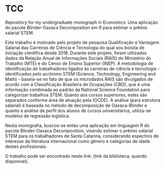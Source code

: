 # TCC
Repository for my undergraduate monograph in Economics: Uma aplicação do pacote Blinder-Oaxaca Decomposition em R para estimar o prêmio salarial STEM.

Este trabalho é motivado pelo projeto de pesquisa Qualificação e Vantagem Salarial das Carreiras de Ciência e Tecnologia do qual sou bolsita de iniciação científica desde 2018. Durante este projeto, foram utilizados dados da Relação Anual de Informações Sociais (RAIS) do Ministério do Trabalho (MTE) e do Censo de Ensino Superior (INEP). A metodologia de identificação de trabalhadores ligados às carreiras de ciência e tecnologia - identificados pelo acrônimo STEM (Science, Technology, Engineering and Math) - baseia-se no fato de que os microdados RAIS são divulgados de acordo com a Classificação Brasileira de Ocupações (CBO), que é uma informação combinada ao padrão da National Science Foundation para categorizar trabalhos STEM. Quanto aos cursos superiores, estes são separados conforme área de atuação pela (OCDE). A análise (para estrutura salarial) é baseada no método de decomposição de Oaxaca-Blinder e quanto à análise de perfil dos alunos de cursos universitários, utiliza-se modelos de regressão logística.

Nesta monografia, buscou-se então uma aplicação em linguagem R do pacote Blinder-Oaxaca Decomposition, visando estimar o prêmio salarial STEM para os trabalhadores de Santa Catarina, considerando espectros de interesse da literatura internacional como gênero e categorias de idade destes profissionais.

O trabalho pode ser encontrado neste link: (link da biblioteca, quando disponível).

